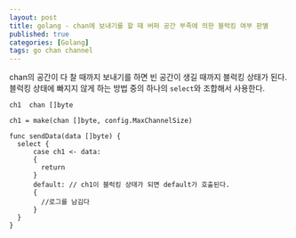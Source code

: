 ```yaml
---
layout: post
title: golang - chan에 보내기를 할 때 버퍼 공간 부족에 의한 블럭킹 여부 판별
published: true
categories: [Golang]
tags: go chan channel
---
```

chan의 공간이 다 찰 때까지 보내기를 하면 빈 공간이 생길 때까지 블럭킹 상태가 된다.  
블럭킹 상태에 빠지지 않게 하는 방법 중의 하나의 `select`와 조합해서 사용한다.  
  
```
ch1  chan []byte

ch1 = make(chan []byte, config.MaxChannelSize)

func sendData(data []byte) {
  select {
      case ch1 <- data:
      {
        return
      }
      default: // ch1이 블럭킹 상태가 되면 default가 호출된다.
      {
        //로그를 남김다
      }
  }
}
```  
  
